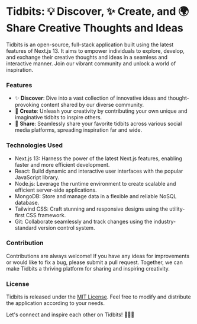 # Tidbits: 💡 Discover, ✨ Create, and 🌍 Share Creative Thoughts and Ideas

Tidbits is an open-source, full-stack application built using the latest features of Next.js 13. It aims to empower individuals to explore, develop, and exchange their creative thoughts and ideas in a seamless and interactive manner. Join our vibrant community and unlock a world of inspiration. 

### Features

- ✨ **Discover**: Dive into a vast collection of innovative ideas and thought-provoking content shared by our diverse community.
- 💭 **Create**: Unleash your creativity by contributing your own unique and imaginative tidbits to inspire others.
- 🚀 **Share**: Seamlessly share your favorite tidbits across various social media platforms, spreading inspiration far and wide.

### Technologies Used

- Next.js 13: Harness the power of the latest Next.js features, enabling faster and more efficient development.
- React: Build dynamic and interactive user interfaces with the popular JavaScript library.
- Node.js: Leverage the runtime environment to create scalable and efficient server-side applications.
- MongoDB: Store and manage data in a flexible and reliable NoSQL database.
- Tailwind CSS: Craft stunning and responsive designs using the utility-first CSS framework.
- Git: Collaborate seamlessly and track changes using the industry-standard version control system.

### Contribution

Contributions are always welcome! If you have any ideas for improvements or would like to fix a bug, please submit a pull request. Together, we can make Tidbits a thriving platform for sharing and inspiring creativity.

### License

Tidbits is released under the [MIT License](https://opensource.org/licenses/MIT). Feel free to modify and distribute the application according to your needs.

Let's connect and inspire each other on Tidbits! 🌟✨💡

